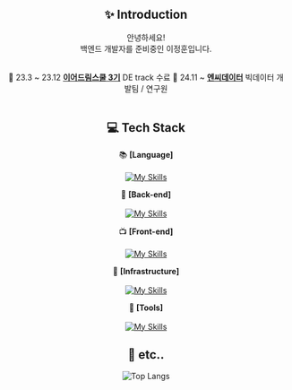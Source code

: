 <div align="center">

## :sparkles: Introduction

안녕하세요! <br>
백엔드 개발자를 준비중인 이정훈입니다. <br>
<br>

:seedling: 23.3 ~ 23.12 <ins>**이어드림스쿨 3기**</ins> DE track 수료
:seedling: 24.11 ~  <ins>**엔씨데이터**</ins> 빅데이터 개발팀 / 연구원
<br>
<br>

## :computer: Tech Stack

:books: **[Language]** <br>
<br>
[![My Skills](https://skillicons.dev/icons?i=python,java&theme=light)](https://skillicons.dev)

:floppy_disk: **[Back-end]** <br>
<br>
[![My Skills](https://skillicons.dev/icons?i=spring,postgresql&theme=light)](https://skillicons.dev)

:tv: **[Front-end]** <br>
<br>
[![My Skills](https://skillicons.dev/icons?i=html,css,vue&theme=light)](https://skillicons.dev)

:file_folder: **[Infrastructure]** <br>
<br>
[![My Skills](https://skillicons.dev/icons?i=docker,aws,githubactions&theme=light)](https://skillicons.dev)

:rocket: **[Tools]** <br>
<br>
[![My Skills](https://skillicons.dev/icons?i=github,notion&theme=light)](https://skillicons.dev)
<br>

## :hatched_chick: etc..
![Top Langs](https://github-readme-stats.vercel.app/api/top-langs/?username=je0nh&layout=compact)







